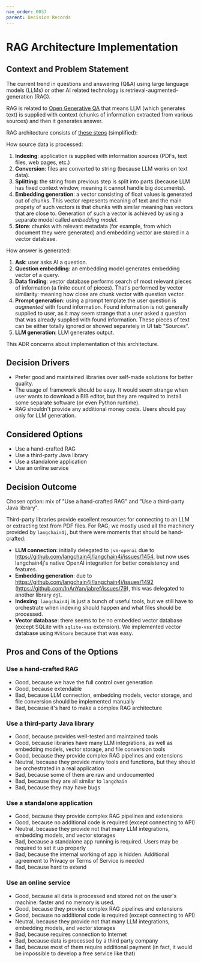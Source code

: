 ```yaml
---
nav_order: 0037
parent: Decision Records
---
```


# RAG Architecture Implementation

## Context and Problem Statement

The current trend in questions and answering (Q&A) using large language models (LLMs) or other
AI related technology is retrieval-augmented-generation (RAG).

RAG is related to [Open Generative QA](https://huggingface.co/tasks/question-answering)
that means LLM (which generates text) is supplied with context (chunks of information extracted
from various sources) and then it generates answer.

RAG architecture consists of [these steps](https://www.linkedin.com/pulse/rag-architecture-deep-dive-frank-denneman-4lple) (simplified):

How source data is processed:

1. **Indexing**: application is supplied with information sources (PDFs, text files, web pages, etc.)
2. **Conversion**: files are converted to string (because LLM works on text data).
3. **Splitting**: the string from previous step is split into parts (because LLM has fixed context window, meaning
it cannot handle big documents).
4. **Embedding generation**: a vector consisting of float values is generated out of chunks. This vector represents meaning
of text and the main propety of such vectors is that chunks with similar meaning has vectors that are close to.
Generation of such a vector is achieved by using a separate model called *embedding model*.
5. **Store**: chunks with relevant metadata (for example, from which document they were generated) and embedding vector are stored in a vector database.

How answer is generated:

1. **Ask**: user asks AI a question.
2. **Question embedding**: an embedding model generates embedding vector of a query.
3. **Data finding**: vector database performs search of most relevant pieces of information (a finite count of pieces).
That's performed by vector similarity: meaning how close are chunk vector with question vector.
4. **Prompt generation**: using a prompt template the user question is *augmented* with found information. Found information
is not generally supplied to user, as it may seem strange that a user asked a question that was already supplied with
found information. These pieces of text can be either totally ignored or showed separately in UI tab "Sources".
5. **LLM generation**: LLM generates output.

This ADR concerns about implementation of this architecture.

## Decision Drivers

* Prefer good and maintained libraries over self-made solutions for better quality.
* The usage of framework should be easy. It would seem strange when user wants to download a BIB editor, but they are
required to install some separate software (or even Python runtime).
* RAG shouldn't provide any additional money costs. Users should pay only for LLM generation.

## Considered Options

* Use a hand-crafted RAG
* Use a third-party Java library
* Use a standalone application
* Use an online service

## Decision Outcome

Chosen option: mix of "Use a hand-crafted RAG" and "Use a third-party Java library".

Third-party libraries provide excellent resources for connecting to an LLM or extracting text from PDF files. For RAG,
we mostly used all the machinery provided by `langchain4j`, but there were moments that should be hand-crafted:

* **LLM connection**: initially delegated to `jvm-openai` due to <https://github.com/langchain4j/langchain4j/issues/1454>, but now uses langchain4j's native OpenAI integration for better consistency and features.
* **Embedding generation**: due to <https://github.com/langchain4j/langchain4j/issues/1492> (<https://github.com/InAnYan/jabref/issues/79>),
  this was delegated to another library `djl`.
* **Indexing**: `langchain4j` is just a bunch of useful tools, but we still have to orchestrate when indexing should
happen and what files should be processed.
* **Vector database**: there seems to be no embedded vector database (except SQLite with `sqlite-vss` extension). We
implemented vector database using `MVStore` because that was easy.

## Pros and Cons of the Options

### Use a hand-crafted RAG

* Good, because we have the full control over generation
* Good, because extendable
* Bad, because LLM connection, embedding models, vector storage, and file conversion should be implemented manually
* Bad, because it's hard to make a complex RAG architecture

### Use a third-party Java library

* Good, because provides well-tested and maintained tools
* Good, because libraries have many LLM integrations, as well as embedding models, vector storage, and file conversion tools
* Good, because they provide complex RAG pipelines and extensions
* Neutral, because they provide many tools and functions, but they should be orchestrated in a real application
* Bad, because some of them are raw and undocumented
* Bad, because they are all similar to `langchain`
* Bad, because they may have bugs

### Use a standalone application

* Good, because they provide complex RAG pipelines and extensions
* Good, because no additional code is required (except connecting to API)
* Neutral, because they provide not that many LLM integrations, embedding models, and vector storages
* Bad, because a standalone app running is required. Users may be required to set it up properly
* Bad, because the internal working of app is hidden. Additional agreement to Privacy or Terms of Service is needed
* Bad, because hard to extend

### Use an online service

* Good, because all data is processed and stored not on the user's machine: faster and no memory is used.
* Good, because they provide complex RAG pipelines and extensions
* Good, because no additional code is required (except connecting to API)
* Neutral, because they provide not that many LLM integrations, embedding models, and vector storages
* Bad, because requires connection to Internet
* Bad, because data is processed by a third party company
* Bad, because most of them require additional payment (in fact, it would be impossible to develop a free service like that)
